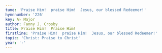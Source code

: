 ```yaml
---
tune: 'Praise Him!  praise Him!  Jesus, our blessed Redeemer!'
hymnnumber: '226'
key: A♭ Major
author: Fanny J. Crosby
title: Praise Him!  Praise Him!
firstline: 'Praise Him!  praise Him!  Jesus, our blessed Redeemer!'
topic: 'Christ: Praise to Christ'
year: '-'
---
```

